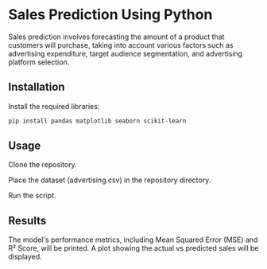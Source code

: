 # Sales Prediction Using Python

Sales prediction involves forecasting the amount of a product that customers will purchase, taking into account various factors such as advertising expenditure, target audience segmentation, and advertising platform selection.

## Installation

Install the required libraries:

```bash
pip install pandas matplotlib seaborn scikit-learn
```

## Usage
Clone the repository.

Place the dataset (advertising.csv) in the repository directory.

Run the script.

## Results
The model's performance metrics, including Mean Squared Error (MSE) and R² Score, will be printed. A plot showing the actual vs predicted sales will be displayed.
